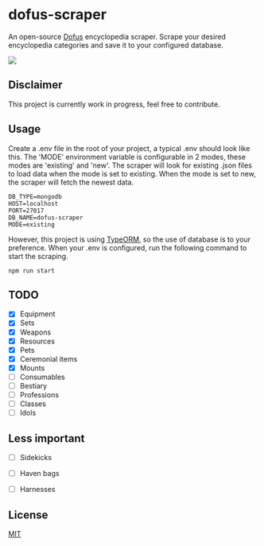 # dofus-scraper
An open-source [Dofus](https://www.dofus.com/en) encyclopedia scraper. Scrape your desired encyclopedia categories and save it to your configured database.

<a href="https://codeclimate.com/github/Cornayy/dofus-scraper/maintainability"><img src="https://api.codeclimate.com/v1/badges/807065bf4ec6dfbff9fb/maintainability" /></a>

## Disclaimer
This project is currently work in progress, feel free to contribute.

## Usage
Create a .env file in the root of your project, a typical .env should look like this. The 'MODE' environment variable is configurable in 2 modes, these modes are 'existing' and 'new'. The scraper will look for existing .json files to load data when the mode is set to existing. When the mode is set to new, the scraper will fetch the newest data.

```
DB_TYPE=mongodb
HOST=localhost
PORT=27017
DB_NAME=dofus-scraper
MODE=existing
```

However, this project is using [TypeORM](https://typeorm.io/#/), so the use of database is to your preference. When your .env is configured, run the following command to start the scraping.

```
npm run start
```

## TODO
- [x] Equipment
- [x] Sets
- [x] Weapons
- [x] Resources
- [x] Pets
- [x] Ceremonial items
- [x] Mounts
- [ ] Consumables
- [ ] Bestiary
- [ ] Professions
- [ ] Classes
- [ ] Idols

## Less important
- [ ] Sidekicks
- [ ] Haven bags
- [ ] Harnesses






## License
[MIT](LICENSE)



